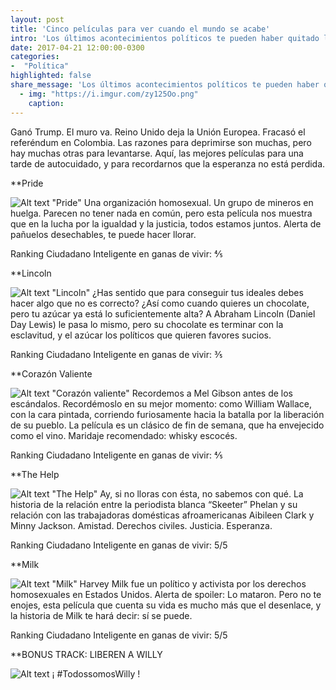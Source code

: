 ```yaml
---
layout: post
title: 'Cinco películas para ver cuando el mundo se acabe'
intro: 'Los últimos acontecimientos políticos te pueden haber quitado las ganas de vivir. Aquí cómo recuperarlas'
date: 2017-04-21 12:00:00-0300
categories:
-  "Política"
highlighted: false
share_message: 'Los últimos acontecimientos políticos te pueden haber quitado las ganas de vivir. Aquí cómo recuperarlas'
  - img: "https://i.imgur.com/zy125Oo.png"
    caption: 
---
```

Ganó Trump. El muro va. Reino Unido deja la Unión Europea. Fracasó el referéndum en Colombia. Las razones para deprimirse son muchas, pero hay muchas otras para levantarse. Aquí, las mejores películas para una tarde de autocuidado, y para recordarnos que la esperanza no está perdida.

**Pride

![Alt text](http://es.web.img3.acsta.net/newsv7/15/03/05/10/12/420891.jpg) "Pride"
Una organización homosexual. Un grupo de mineros en huelga. Parecen no tener nada en común, pero esta película nos muestra que en la lucha por la igualdad y la justicia, todos estamos juntos. Alerta de pañuelos desechables, te puede hacer llorar. 

Ranking Ciudadano Inteligente en ganas de vivir: ⅘ 

**Lincoln 

![Alt text](http://www.arcoiris.com.co/wp-content/uploads/2013/01/lincoln_pelicula.jpg) "Lincoln"
¿Has sentido que para conseguir tus ideales debes hacer algo que no es correcto? ¿Así como cuando quieres un chocolate, pero tu azúcar ya está lo suficientemente alta? A Abraham Lincoln (Daniel Day Lewis) le pasa lo mismo, pero su chocolate es terminar con la esclavitud, y el azúcar los políticos que quieren favores sucios. 

Ranking Ciudadano Inteligente en ganas de vivir: ⅗ 

**Corazón Valiente

![Alt text](http://www.mivideoteca.es/wp-content/uploads/2013/04/Leader11-615x345.jpg) "Corazón valiente"
Recordemos a Mel Gibson antes de los escándalos. Recordémoslo en su mejor momento: como William Wallace, con la cara pintada, corriendo furiosamente hacia la batalla por la liberación de su pueblo. La película es un clásico de fin de semana, que ha envejecido como el vino. Maridaje recomendado: whisky escocés. 

Ranking Ciudadano Inteligente en ganas de vivir: ⅘ 

**The Help 

![Alt text](http://www.colegioluisvives.es/wp-content/uploads/sites/3/2017/02/The-help-1367469.jpg) "The Help"
Ay, si no lloras con ésta, no sabemos con qué. La historia de la relación entre la periodista blanca “Skeeter” Phelan y su relación con las trabajadoras domésticas afroamericanas Aibileen Clark y Minny Jackson. Amistad. Derechos civiles. Justicia. Esperanza. 

Ranking Ciudadano Inteligente en ganas de vivir: 5/5

**Milk 

![Alt text](http://images.eldiario.es/canariasahora/cultura/Cartel-pelicula-Milk_EDIIMA20150519_0848_17.jpg) "Milk"
Harvey Milk fue un político y activista por los derechos homosexuales en Estados Unidos. Alerta de spoiler: Lo mataron. Pero no te enojes, esta película que cuenta su vida es mucho más que el desenlace, y la historia de Milk te hará decir: sí se puede. 

Ranking Ciudadano Inteligente en ganas de vivir: 5/5 

**BONUS TRACK: LIBEREN A WILLY 

![Alt text](http://s3.amazonaws.com/trendybynick.com-production/wp-content/uploads/2017/01/liberen-a-willy.png)
¡ #TodossomosWilly !
